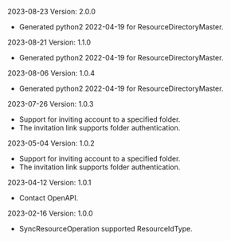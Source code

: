 2023-08-23 Version: 2.0.0
- Generated python2 2022-04-19 for ResourceDirectoryMaster.

2023-08-21 Version: 1.1.0
- Generated python2 2022-04-19 for ResourceDirectoryMaster.

2023-08-06 Version: 1.0.4
- Generated python2 2022-04-19 for ResourceDirectoryMaster.

2023-07-26 Version: 1.0.3
- Support for inviting account to a specified folder.
- The invitation link supports folder authentication.

2023-05-04 Version: 1.0.2
- Support for inviting account to a specified folder.
- The invitation link supports folder authentication.

2023-04-12 Version: 1.0.1
- Contact OpenAPI.

2023-02-16 Version: 1.0.0
- SyncResourceOperation supported ResourceIdType.


